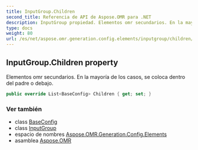 ```yaml
---
title: InputGroup.Children
second_title: Referencia de API de Aspose.OMR para .NET
description: InputGroup propiedad. Elementos omr secundarios. En la mayoría de los casos se coloca dentro del padre o debajo.
type: docs
weight: 80
url: /es/net/aspose.omr.generation.config.elements/inputgroup/children/
---
```

## InputGroup.Children property

Elementos omr secundarios. En la mayoría de los casos, se coloca dentro del padre o debajo.

```csharp
public override List<BaseConfig> Children { get; set; }
```

### Ver también

* class [BaseConfig](../../../aspose.omr.generation.config/baseconfig/)
* class [InputGroup](../)
* espacio de nombres [Aspose.OMR.Generation.Config.Elements](../../inputgroup/)
* asamblea [Aspose.OMR](../../../)


